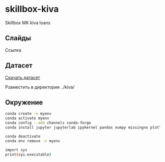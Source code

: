 # skillbox-kiva
Skillbox MK kiva loans

## Слайды

Ссылка

## Датасет

[Скачать датасет](https://www.kaggle.com/kiva/data-science-for-good-kiva-crowdfunding/download)

Рзаместить в директории ../kiva/

## Окружение

```bash
conda create -n myenv
conda activate myenv
conda config --add channels conda-forge
conda install jupyter jupyterlab ipykernel pandas numpy missingno plotly

conda deactivate 
conda env remove -n myenv

import sys
print(sys.executable)
```


